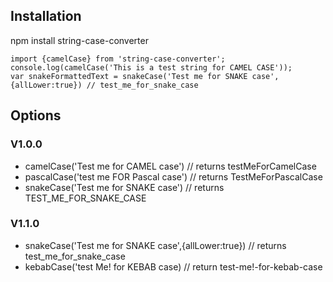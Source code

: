 ## Installation
npm install string-case-converter

```
import {camelCase} from 'string-case-converter';
console.log(camelCase('This is a test string for CAMEL CASE'));
var snakeFormattedText = snakeCase('Test me for SNAKE case',{allLower:true}) // test_me_for_snake_case
```

## Options
### V1.0.0
+ camelCase('Test me for CAMEL case') // returns testMeForCamelCase
+ pascalCase('test me FOR Pascal case') // returns TestMeForPascalCase
+ snakeCase('Test me for SNAKE case') // returns TEST_ME_FOR_SNAKE_CASE
### V1.1.0
+ snakeCase('Test me for SNAKE case',{allLower:true}) // returns test_me_for_snake_case
+ kebabCase('test Me! for KEBAB case) // return test-me!-for-kebab-case